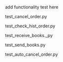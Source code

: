 add functionality test here

test_cancel_order.py

test_check_hist_order.py

test_receive_books._py

test_send_books.py

test_auto_cancel_order.py
